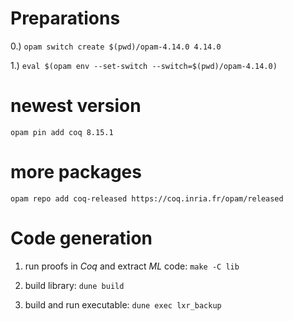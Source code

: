 
Preparations
============

0.) `opam switch create $(pwd)/opam-4.14.0 4.14.0`

1.) `eval $(opam env --set-switch --switch=$(pwd)/opam-4.14.0)`


# newest version
`opam pin add coq 8.15.1`

# more packages
`opam repo add coq-released https://coq.inria.fr/opam/released`


Code generation
===============

1) run proofs in _Coq_ and extract _ML_ code:
    `make -C lib`

2) build library:
    `dune build`

3) build and run executable:
    `dune exec lxr_backup`
